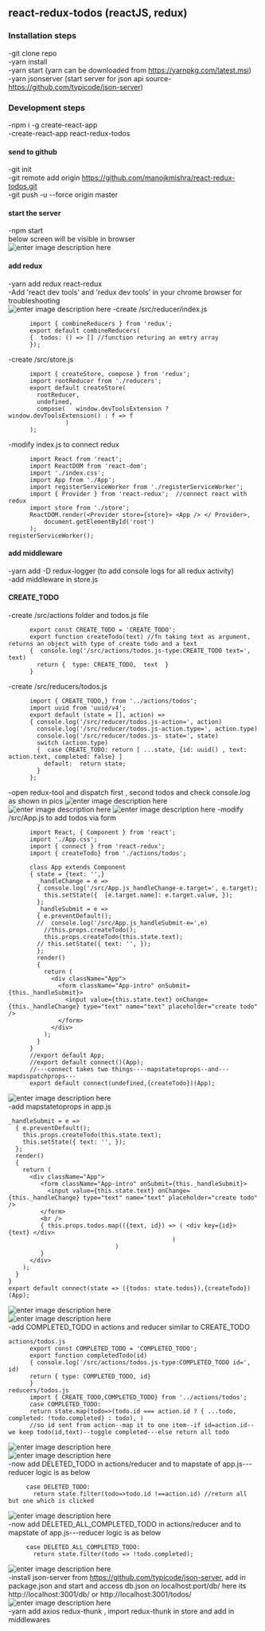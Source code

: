 ## react-redux-todos (reactJS, redux)

### Installation steps
-git clone repo   
-yarn install     
-yarn start (yarn can be downloaded from https://yarnpkg.com/latest.msi)  
-yarn jsonserver (start server for json api source- https://github.com/typicode/json-server)

### Development steps
-npm i -g create-react-app  
-create-react-app react-redux-todos  

#### send to github
-git init  
-git remote add origin https://github.com/manojkmishra/react-redux-todos.git  
-git push -u --force origin master  

#### start the server  
-npm start  
below screen will be visible in browser  
![enter image description here](https://github.com/manojkmishra/react-redux-todos/blob/master/screenshots/screen1.PNG)  

#### add redux  
-yarn add redux react-redux  
-Add 'react dev tools' and 'redux dev tools' in your chrome browser for troubleshooting    
![enter image description here](https://github.com/manojkmishra/react-redux-todos/blob/master/screenshots/reactnreduxdevtools.PNG) 
-create /src/reducer/index.js  
```
      import { combineReducers } from 'redux';  
      export default combineReducers(  
      {  todos: () => [] //function returing an emtry array  
      });  
```
-create /src/store.js  
```
      import { createStore, compose } from 'redux';  
      import rootReducer from './reducers';  
      export default createStore(  
        rootReducer,  
        undefined,  
        compose(   window.devToolsExtension ? window.devToolsExtension() : f => f  
                )  
      );  
```
-modify index.js to connect redux  
```
      import React from 'react';  
      import ReactDOM from 'react-dom';  
      import './index.css';  
      import App from './App';  
      import registerServiceWorker from './registerServiceWorker';  
      import { Provider } from 'react-redux';  //connect react with redux  
      import store from './store';  
      ReactDOM.render(<Provider store={store}> <App /> </ Provider>,    
          document.getElementById('root')  
      );  
registerServiceWorker();  
```
#### add middleware   
-yarn add -D redux-logger (to add console logs for all redux activity)  
-add middleware in store.js  

#### CREATE_TODO
-create /src/actions folder and todos.js file  
```
      export const CREATE_TODO = 'CREATE_TODO';  
      export function createTodo(text) //fn taking text as argument, returns an object with type of create todo and a text 
      {  console.log('/src/actions/todos.js-type:CREATE_TODO text=', text)  
        return {  type: CREATE_TODO,  text  }  
      }  
```
-create /src/reducers/todos.js  
```
      import { CREATE_TODO,} from '../actions/todos';  
      import uuid from 'uuid/v4';  
      export default (state = [], action) =>   
      { console.log('/src/reducer/todos.js-action=', action)  
        console.log('/src/reducer/todos.js-action.type=', action.type)  
        console.log('/src/reducer/todos.js- state=', state)  
        switch (action.type)   
        {  case CREATE_TODO: return [ ...state, {id: uuid() , text: action.text, completed: false} ]  
          default:  return state;  
        }  
      }; 
``` 
-open redux-tool and dispatch first , second todos and check console.log as shown in pics
![enter image description here](https://github.com/manojkmishra/react-redux-todos/blob/master/screenshots/dispatchfirsttodo.PNG) 
![enter image description here](https://github.com/manojkmishra/react-redux-todos/blob/master/screenshots/dispatchsecondtodo.PNG) 
![enter image description here](https://github.com/manojkmishra/react-redux-todos/blob/master/screenshots/consolelogseconddispatch.PNG) 
-modify /src/App.js to add todos via form
```
      import React, { Component } from 'react';
      import './App.css';
      import { connect } from 'react-redux';
      import { createTodo} from './actions/todos';

      class App extends Component 
      { state = {text: '',}
        _handleChange = e => 
        { console.log('/src/App.js_handleChange-e.target=', e.target);
          this.setState({  [e.target.name]: e.target.value, });
        };
        _handleSubmit = e => 
        { e.preventDefault();
        //  console.log('/src/App.js_handleSubmit-e=',e)
          //this.props.createTodo();
          this.props.createTodo(this.state.text);
        // this.setState({ text: '', });
        };
        render() 
        {
          return (
            <div className="App">
              <form className="App-intro" onSubmit={this._handleSubmit}>
                <input value={this.state.text} onChange={this._handleChange} type="text" name="text" placeholder="create todo"  />
              </form>
            </div>
          );
        }
      }
      //export default App;
      //export default connect()(App);
      //---connect takes two things----mapstatetoprops--and---mapdispatchprops---
      export default connect(undefined,{createTodo})(App);
```
![enter image description here](https://github.com/manojkmishra/react-redux-todos/blob/master/screenshots/createtodoinapp.PNG)   
-add mapstatetoprops in app.js  
```
_handleSubmit = e => 
  { e.preventDefault();
    this.props.createTodo(this.state.text);
    this.setState({ text: '', });
  };
  render() 
  {
    return (
      <div className="App">
         <form className="App-intro" onSubmit={this._handleSubmit}>
           <input value={this.state.text} onChange={this._handleChange} type="text" name="text" placeholder="create todo"  />
         </form>
         <br />
         { this.props.todos.map(({text, id}) => ( <div key={id}>  {text} </div>
                                              )
                              )
         }
      </div>
    );
  }
}
export default connect(state => ({todos: state.todos}),{createTodo})(App);
```
![enter image description here](https://github.com/manojkmishra/react-redux-todos/blob/master/screenshots/addmapstatetoprops.PNG)   
![enter image description here](https://github.com/manojkmishra/react-redux-todos/blob/master/screenshots/todosaddedinappjs.PNG)    
-add COMPLETED_TODO in actions and reducer similar to CREATE_TODO  
``` 
actions/todos.js  
      export const COMPLETED_TODO = 'COMPLETED_TODO';  
      export function completedTodo(id)   
      { console.log('/src/actions/todos.js-type:COMPLETED_TODO id=', id)  
      return { type: COMPLETED_TODO, id}  
      }  
reducers/todos.js  
      import { CREATE_TODO,COMPLETED_TODO} from '../actions/todos';  
      case COMPLETED_TODO:   
      return state.map(todo=>(todo.id === action.id ? { ...todo, completed: !todo.completed} : todo), )   
      //so id sent from action--map it to one item--if id=action.id--we keep todo(id,text)--toggle completed---else return all todo  
``` 
![enter image description here](https://github.com/manojkmishra/react-redux-todos/blob/master/screenshots/completedtodoinmaps.PNG)   
![enter image description here](https://github.com/manojkmishra/react-redux-todos/blob/master/screenshots/completedtodo.PNG)    
-now add DELETED_TODO in actions/reducer and to mapstate of app.js---reducer logic is as below
```
     case DELETED_TODO: 
       return state.filter(todo=>todo.id !==action.id) //return all but one which is clicked
```
![enter image description here](https://github.com/manojkmishra/react-redux-todos/blob/master/screenshots/deletetodo.PNG)  
-now add DELETED_ALL_COMPLETED_TODO in actions/reducer and to mapstate of app.js---reducer logic is as below
```
     case DELETED_ALL_COMPLETED_TODO:
       return state.filter(todo => !todo.completed);
```
![enter image description here](https://github.com/manojkmishra/react-redux-todos/blob/master/screenshots/deleteallcompletedtodos.PNG)  
-install json-server from https://github.com/typicode/json-server, add in package.json and start and access db.json on localhost:port/db/
here its http://localhost:3001/db/  or http://localhost:3001/todos/  
![enter image description here](https://github.com/manojkmishra/react-redux-todos/blob/master/screenshots/startdbserver.PNG)     
-yarn add axios redux-thunk , import redux-thunk in store and add in middlewares  




